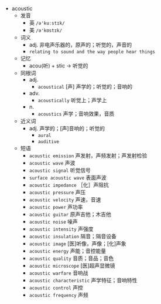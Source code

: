 - acoustic
  - 发音
    - 英 `/ə'kuːstɪk/`
    - 美 `/ə'kʊstɪk/`
  - 词义
    - adj. 非电声乐器的，原声的；听觉的，声音的
    - `relating to sound and the way people hear things`
  - 记忆
    - acou(听) + stic → 听觉的
  - 同根词
    - adj.
      - `acoustical` [声] 声学的；听觉的；音响的
    - adv.
      - `acoustically` 听觉上；声学上
    - n.
      - `acoustics` 声学；音响效果，音质
  - 近义词
    - adj. 声学的；[声]音响的；听觉的
      - `aural`
      - `auditive`
  - 短语
    - `acoustic emission` 声发射，声频发射；声发射检验 
    - `acoustic wave` 声波 
    - `acoustic signal` 听觉信号 
    - `surface acoustic wave` 表面声波 
    - `acoustic impedance` ［化］声阻抗 
    - `acoustic pressure` 声压 
    - `acoustic velocity` 声速，音速 
    - `acoustic power` 声功率 
    - `acoustic guitar` 原声吉他；木吉他 
    - `acoustic noise` 噪声 
    - `acoustic intensity` 声强度 
    - `acoustic insulation` 隔音；隔音设备 
    - `acoustic image` [医]听像，声像；[化]声象 
    - `acoustic energy` 声能；音控能量 
    - `acoustic quality` 音质；音品；音色 
    - `acoustic microscope` [医]超声显微镜 
    - `acoustic warfare` 音响战 
    - `acoustic characteristic` 声学特征；音响特性 
    - `acoustic control` 声控 
    - `acoustic frequency` 声频 
